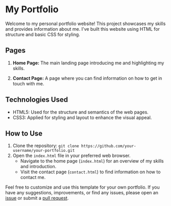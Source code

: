 # My Portfolio

Welcome to my personal portfolio website! This project showcases my skills and provides information about me. I've built this website using HTML for structure and basic CSS for styling.

## Pages

1. **Home Page:** The main landing page introducing me and highlighting my skills.

2. **Contact Page:** A page where you can find information on how to get in touch with me.

## Technologies Used

- HTML5: Used for the structure and semantics of the web pages.
- CSS3: Applied for styling and layout to enhance the visual appeal.

## How to Use

1. Clone the repository: `git clone https://github.com/your-username/your-portfolio.git`
2. Open the `index.html` file in your preferred web browser.
   - Navigate to the home page (`index.html`) for an overview of my skills and introduction.
   - Visit the contact page (`contact.html`) to find information on how to contact me.

Feel free to customize and use this template for your own portfolio. If you have any suggestions, improvements, or find any issues, please open an [issue](link-to-issues) or submit a [pull request](link-to-pull-requests).



